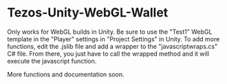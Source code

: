# Tezos-Unity-WebGL-Wallet


Only works for WebGL builds in Unity. Be sure to use the "Test1" WebGL template in the "Player" settings in "Project Settings" in Unity.
To add more functions, edit the .jslib file and add a wrapper to the "javascriptwraps.cs" C# file. From there, you just have to call the wrapped method
and it will execute the javascript function.

More functions and documentation soon.
